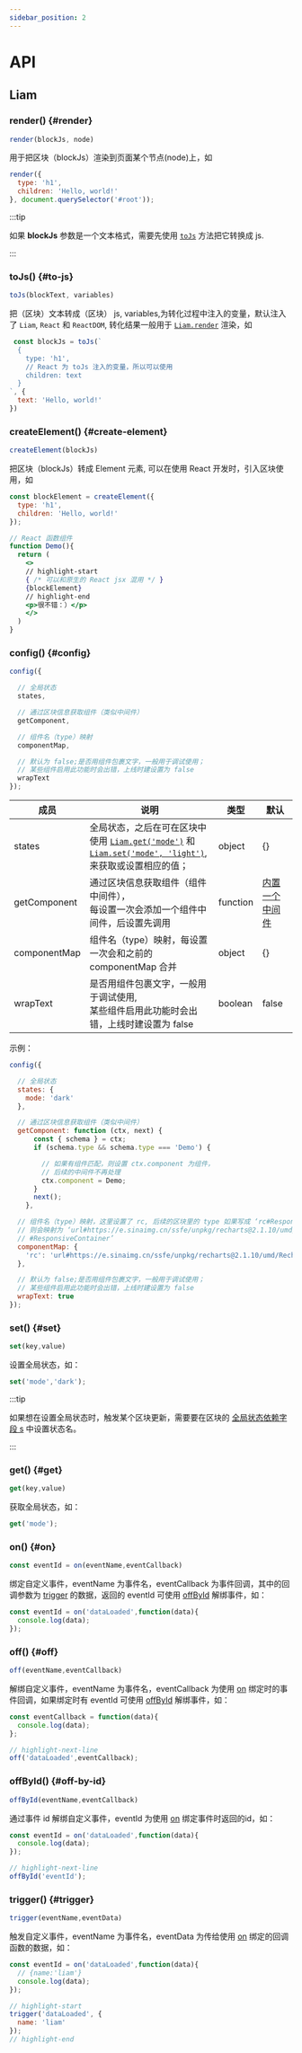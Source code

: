 ```yaml
---
sidebar_position: 2
---
```


# API

## Liam
### render() {#render}

```js
render(blockJs, node)
```
用于把区块（blockJs）渲染到页面某个节点(node)上，如

```js
render({
  type: 'h1',
  children: 'Hello, world!'
}, document.querySelector('#root'));
```

:::tip

如果 **blockJs** 参数是一个文本格式，需要先使用 [`toJs`](#to-js) 方法把它转换成 js.

:::
### toJs() {#to-js}
```js
toJs(blockText, variables)
```

把（区块）文本转成（区块） js,  variables,为转化过程中注入的变量，默认注入了 `Liam`, `React` 和 `ReactDOM`, 转化结果一般用于 [`Liam.render`](#render) 渲染，如

```js
 const blockJs = toJs(`
  {
    type: 'h1',
    // React 为 toJs 注入的变量，所以可以使用
    children: text
  }
`, {
  text: 'Hello, world!'
})
```

### createElement() {#create-element}
```js
createElement(blockJs)
```

把区块（blockJs）转成 Element 元素,  可以在使用 React 开发时，引入区块使用，如

```jsx
const blockElement = createElement({
  type: 'h1',
  children: 'Hello, world!'
});

// React 函数组件
function Demo(){
  return (
    <>
    // highlight-start
    { /* 可以和原生的 React jsx 混用 */ }
    {blockElement}
    // highlight-end
    <p>很不错：）</p>
    </>
  )
}
```

### config() {#config}
```js
config({

  // 全局状态
  states,

  // 通过区块信息获取组件（类似中间件）
  getComponent,

  // 组件名（type）映射
  componentMap,

  // 默认为 false;是否用组件包裹文字，一般用于调试使用；
  // 某些组件启用此功能时会出错，上线时建设置为 false
  wrapText
});
```

| **成员** 	| **说明** 	| **类型** 	| **默认** 	|
|------	|------	|------	|------	|
| states | 全局状态，之后在可在区块中使用 [`Liam.get('mode')`](#get) 和 [`Liam.set('mode', 'light')`](#set),来获取或设置相应的值；| object 	| {} |
| getComponent |  通过区块信息获取组件（组件中间件），<br/>每设置一次会添加一个组件中间件，后设置先调用	| function	| [内置一个中间件](#block/members#type)|
| componentMap | 组件名（type）映射，每设置一次会和之前的 componentMap 合并 | object	| {} |
| wrapText | 是否用组件包裹文字，一般用于调试使用,<br/>某些组件启用此功能时会出错，上线时建设置为 false	| boolean  	| false     	|

示例：

```jsx
config({

  // 全局状态
  states: {
    mode: 'dark'
  },

  // 通过区块信息获取组件（类似中间件）
  getComponent: function (ctx, next) {
      const { schema } = ctx;
      if (schema.type && schema.type === 'Demo') {

        // 如果有组件匹配，则设置 ctx.component 为组件，
        // 后续的中间件不再处理
        ctx.component = Demo;
      }
      next();
    },

  // 组件名（type）映射，这里设置了 rc, 后续的区块里的 type 如果写成 ‘rc#ResponsiveContainer’，
  // 则会映射为 ‘url#https://e.sinaimg.cn/ssfe/unpkg/recharts@2.1.10/umd/Recharts.js
  // #ResponsiveContainer’
  componentMap: {
    'rc': 'url#https://e.sinaimg.cn/ssfe/unpkg/recharts@2.1.10/umd/Recharts.js'
  },

  // 默认为 false;是否用组件包裹文字，一般用于调试使用；
  // 某些组件启用此功能时会出错，上线时建设置为 false
  wrapText: true
});
```

### set() {#set}
```js
set(key,value)
```

设置全局状态，如：

```jsx
set('mode','dark');
```

:::tip

如果想在设置全局状态时，触发某个区块更新，需要要在区块的 [全局状态依赖字段 s](block/members#s) 中设置状态名。

:::

### get() {#get}
```js
get(key,value)
```

获取全局状态，如：

```jsx
get('mode');
```

### on() {#on}
```js
const eventId = on(eventName,eventCallback)
```

绑定自定义事件，eventName 为事件名，eventCallback 为事件回调，其中的回调参数为 [trigger](#trigger) 的数据，返回的 eventId 可使用 [offById](#off-by-id) 解绑事件，如：

```jsx
const eventId = on('dataLoaded',function(data){
  console.log(data);
});
```

### off() {#off}
```js
off(eventName,eventCallback)
```

解绑自定义事件，eventName 为事件名，eventCallback 为使用 [on](#on) 绑定时的事件回调，如果绑定时有 eventId 可使用 [offById](#off-by-id) 解绑事件，如：

```jsx
const eventCallback = function(data){
  console.log(data);
}; 

// highlight-next-line
off('dataLoaded',eventCallback);
```

### offById() {#off-by-id}
```js
offById(eventName,eventCallback)
```

通过事件 id 解绑自定义事件，eventId 为使用 [on](#on) 绑定事件时返回的id，如：

```jsx
const eventId = on('dataLoaded',function(data){
  console.log(data);
});

// highlight-next-line
offById('eventId');
```

### trigger() {#trigger}
```js
trigger(eventName,eventData)
```

触发自定义事件，eventName 为事件名，eventData 为传给使用 [on](#on) 绑定的回调函数的数据，如：

```jsx
const eventId = on('dataLoaded',function(data){
  // {name:'liam'}
  console.log(data);
});

// highlight-start
trigger('dataLoaded', {
  name: 'liam'
});
// highlight-end
```




